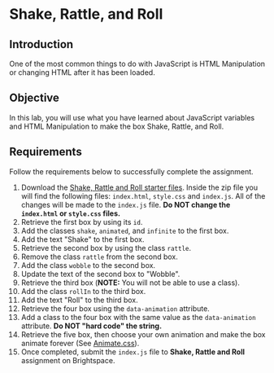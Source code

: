 # Shake, Rattle, and Roll

## Introduction
One of the most common things to do with JavaScript is HTML Manipulation or changing HTML after it has been loaded.

## Objective
In this lab, you will use what you have learned about JavaScript variables and HTML Manipulation to make the box Shake, Rattle, and Roll. 

## Requirements
Follow the requirements below to successfully complete the assignment.

1. Download the [Shake, Rattle and Roll starter files](https://github.com/MTM6230/shake-rattle-and-roll/archive/master.zip). Inside the zip file you will find the following files: `index.html`, `style.css` and `index.js`. All of the changes will be made to the `index.js` file. **Do NOT change the `index.html` or `style.css` files.**
2. Retrieve the first box by using its `id`.
3. Add the classes `shake`, `animated`, and `infinite` to the first box.
4. Add the text "Shake" to the first box.
5. Retrieve the second box by using the class `rattle`.
6. Remove the class `rattle` from the second box.
7. Add the class `wobble` to the second box.
8. Update the text of the second box to "Wobble".
9. Retrieve the third box (**NOTE:** You will not be able to use a class).  
10. Add the class `rollIn` to the third box.
11. Add the text "Roll" to the third box.
12. Retrieve the four box using the `data-animation` attribute.
13. Add a class to the four box with the same value as the `data-animation` attribute. **Do NOT "hard code" the string.**
14. Retrieve the five box, then choose your own animation and make the box animate forever (See [Animate.css](https://daneden.github.io/animate.css/)).
15. Once completed, submit the `index.js` file to **Shake, Rattle and Roll** assignment on Brightspace.